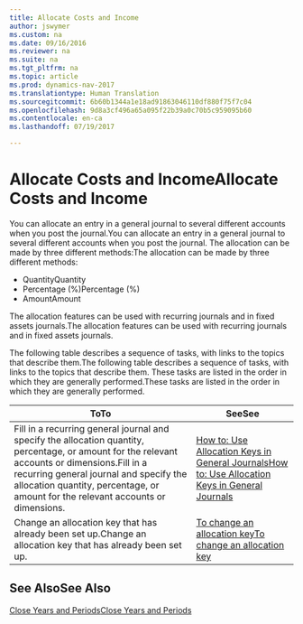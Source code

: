 ```yaml
---
title: Allocate Costs and Income
author: jswymer
ms.custom: na
ms.date: 09/16/2016
ms.reviewer: na
ms.suite: na
ms.tgt_pltfrm: na
ms.topic: article
ms.prod: dynamics-nav-2017
ms.translationtype: Human Translation
ms.sourcegitcommit: 6b60b1344a1e18ad91863046110df880f75f7c04
ms.openlocfilehash: 9d8a3cf496a65a095f22b39a0c70b5c959095b60
ms.contentlocale: en-ca
ms.lasthandoff: 07/19/2017

---
```

# <a name="allocate-costs-and-income"></a><span data-ttu-id="a6b64-102">Allocate Costs and Income</span><span class="sxs-lookup"><span data-stu-id="a6b64-102">Allocate Costs and Income</span></span>
<span data-ttu-id="a6b64-103">You can allocate an entry in a general journal to several different accounts when you post the journal.</span><span class="sxs-lookup"><span data-stu-id="a6b64-103">You can allocate an entry in a general journal to several different accounts when you post the journal.</span></span> <span data-ttu-id="a6b64-104">The allocation can be made by three different methods:</span><span class="sxs-lookup"><span data-stu-id="a6b64-104">The allocation can be made by three different methods:</span></span>

- <span data-ttu-id="a6b64-105">Quantity</span><span class="sxs-lookup"><span data-stu-id="a6b64-105">Quantity</span></span>
- <span data-ttu-id="a6b64-106">Percentage (%)</span><span class="sxs-lookup"><span data-stu-id="a6b64-106">Percentage (%)</span></span>
- <span data-ttu-id="a6b64-107">Amount</span><span class="sxs-lookup"><span data-stu-id="a6b64-107">Amount</span></span>

<span data-ttu-id="a6b64-108">The allocation features can be used with recurring journals and in fixed assets journals.</span><span class="sxs-lookup"><span data-stu-id="a6b64-108">The allocation features can be used with recurring journals and in fixed assets journals.</span></span>
<!--You can also distribute the cost or revenue of a line to an intercompany partner when you post a sales or purchase document. When you post the document, a line will be posted in your general journal, and a corresponding line will be created in the intercompany outbox.-->

<span data-ttu-id="a6b64-109">The following table describes a sequence of tasks, with links to the topics that describe them.</span><span class="sxs-lookup"><span data-stu-id="a6b64-109">The following table describes a sequence of tasks, with links to the topics that describe them.</span></span> <span data-ttu-id="a6b64-110">These tasks are listed in the order in which they are generally performed.</span><span class="sxs-lookup"><span data-stu-id="a6b64-110">These tasks are listed in the order in which they are generally performed.</span></span>

|<span data-ttu-id="a6b64-111">To</span><span class="sxs-lookup"><span data-stu-id="a6b64-111">To</span></span> |<span data-ttu-id="a6b64-112">See</span><span class="sxs-lookup"><span data-stu-id="a6b64-112">See</span></span> |
|---|----|
|<span data-ttu-id="a6b64-113">Fill in a recurring general journal and specify the allocation quantity, percentage, or amount for the relevant accounts or dimensions.</span><span class="sxs-lookup"><span data-stu-id="a6b64-113">Fill in a recurring general journal and specify the allocation quantity, percentage, or amount for the relevant accounts or dimensions.</span></span>|[<span data-ttu-id="a6b64-114">How to: Use Allocation Keys in General Journals</span><span class="sxs-lookup"><span data-stu-id="a6b64-114">How to: Use Allocation Keys in General Journals</span></span>](ui-how-use-allocation-keys-general-journals.md)|
|<span data-ttu-id="a6b64-115">Change an allocation key that has already been set up.</span><span class="sxs-lookup"><span data-stu-id="a6b64-115">Change an allocation key that has already been set up.</span></span>|[<span data-ttu-id="a6b64-116">To change an allocation key</span><span class="sxs-lookup"><span data-stu-id="a6b64-116">To change an allocation key</span></span>](ui-how-use-allocation-keys-general-journals.md)|

## <a name="see-also"></a><span data-ttu-id="a6b64-117">See Also</span><span class="sxs-lookup"><span data-stu-id="a6b64-117">See Also</span></span>
[<span data-ttu-id="a6b64-118">Close Years and Periods</span><span class="sxs-lookup"><span data-stu-id="a6b64-118">Close Years and Periods</span></span>](year-close-years-periods.md)

